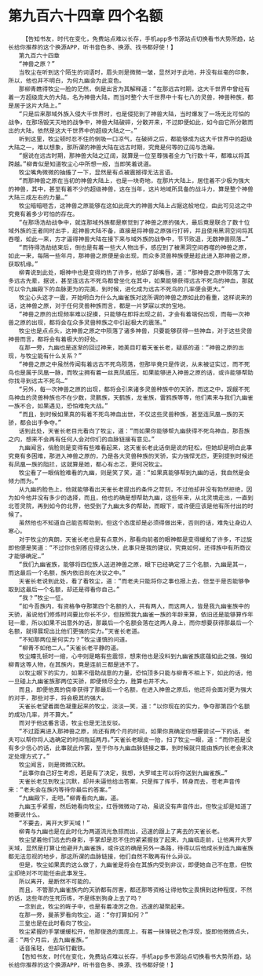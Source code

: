 # 第九百六十四章 四个名额
        【告知书友，时代在变化，免费站点难以长存，手机app多书源站点切换看书大势所趋，站长给你推荐的这个换源APP，听书音色多、换源、找书都好使！】
       第九百六十四章
       “神兽之原？”
       当牧尘在听到这个陌生的词语时，眉头则是微微一皱，显然对于此地，并没有丝毫的印象，所以，他也并不明白，为何九幽会为此变色。
       那柳青瞧得牧尘一脸的茫然，倒是出言为其解释道：“在那远古时期，这大千世界中曾经有着一方超级庞大的大陆，名为神兽大陆，而当时整个大千世界中十有七八的灵兽，神兽种族，都是居于这片大陆上。”
       “只是后来那域外族入侵大千世界时，也是侵犯到了神兽大陆，当时爆发了一场无比可怕的战争，在那场毁天灭地的战争中，神兽大陆破碎，分散开来，不过即便如此，如今由它所分散而出的大陆，依然是这大千世界中的超级大陆之一。”
       听到这里，牧尘顿时忍不住的倒吸一口凉气，在破碎之后，都能够成为这大千世界中的超级大陆之一，难以想象，那所谓的神兽大陆在远古时期，究竟是何等的辽阔与浩瀚。
       “据说在远古时期，那神兽大陆之辽阔，就算是一位至尊强者全力飞行数十年，都难以将其跨越。”柳青似是知道牧尘心中所想一般，当即笑着说道。
       牧尘嘴角微微的抽搐了一下，显然是有点被震撼得无法言语。
       “而那神兽之原在当初的神兽大陆上，也是一块奇地，在那片大陆上，居住着不少极为强大的神兽，其中，甚至有着不少的超级神兽，这在当年，这片地域所具备的战斗力，算是整个神兽大陆三成左右的力量…”
       牧尘暗暗咂舌，这神兽之原能够在这如此庞大的神兽大陆上占据这般地位，由此可见这之中究竟有着多少可怕的存在。
       “在那场浩劫战争中，就连那域外族都是察觉到了神兽之原的强大，最后竟是联合了数十位域外族的王者同时出手，趁神兽大陆不备，直接是将神兽之原强行打碎，并且使用黑洞空间将其吞噬，如此一来，方才逼得神兽大陆在接下来与域外族的战争中，节节败退，无数神兽陨落…”
       “而待得浩劫结束后，倒也是有着一些大人物出手，感应到了被黑洞空间吞噬的神兽之原，如此一来，每隔一些年月，那神兽之原便是会出现，而众多灵兽种族便是趁此进入那神兽之原，获取机缘。”
       柳青说到此处，眼神中也是变得灼热了许多，他舔了舔嘴唇，道：“那神兽之原中陨落了太多远古先辈，据说，甚至连远古不死鸟都曾坐化在其中，如果能够获得远古不死鸟的神血，那就可以令九幽殿下的血脉更为的完美，到时候，进化成为远古不死鸟的几率便会更大。”
       牧尘心头这才一震，开始明白为什么九幽雀族对这所谓的神兽之原如此的看重，这样说来的话，这神兽之原，对于任何灵兽种族而言，都是一片梦寐以求的宝地。
       “神兽之原的出现频率难以捉摸，只能够在即将出现之前，才会有着端倪出现，而每一次神兽之原的出现，都将会在众多灵兽种族之中引起极大的震荡。”
       牧尘也是点点头，这神兽之原之中陨落了诸多神兽，只要能够获得一些神血，对于这些灵兽神兽而言，都将会有着极大的好处。
       在那一旁，九幽也是逐渐的回过神来，她美目盯着天雀长老，疑惑的道：“神兽之原的出现，与牧尘能有什么关系？”
       “神兽之原之中虽然传闻有着远古不死鸟陨落，但那毕竟只是传说，从未被证实过，而不死鸟也是属于凤凰一脉，而牧尘拥有着一丝真凤威压，如果能够进入神兽之原的话，或许能够帮助你找寻到远古不死鸟…”
       “另外，每一次神兽之原的出现，都将会引来诸多灵兽种族中的天骄，而这之中，觊觎不死鸟神血的灵兽种族也不在少数，灵鹏族，天鹤族，龙雀族，雷鸦族等等，他们素来与我们九幽雀一族不合，如果遇见，恐怕难免大战。”
       “而且，到时候如果真的有着不死鸟神血出世，不仅这些灵兽种族，甚至连凤凰一族的天骄，都会出手争夺。”
       话到此处，天雀长老目光看向了牧尘，道：“而如果你能够帮九幽获得不死鸟神血，那吾族之内，想来不会再有任何人会对你们的血脉链接有意见。”
       九幽闻言，俏脸则是变得有些难看起来，这天雀长老此话倒是说的轻松，但她却是明白此事究竟有多困难，那进入神兽之原的，乃是各大灵兽种族的天骄，实力强悍无匹，更别提到时候还有凤凰一族的阻拦，这就算是她，都心有忐忑，更何况牧尘。
       牧尘看了一眼俏脸难看的九幽，则是笑了笑，道：“如果真能够帮到九幽的话，我自然是会倾力而为。”
       从九幽的脸色上，他就能够看出天雀长老提出的条件之苛刻，不过他却并没有勃然拒绝，因为如今他并没有多少的选择，而且，他也的确是想帮助九幽，这些年来，从北灵境走出，一直到北苍灵院，再到如今的北界，他受到了九幽太多的帮助，而眼下，或许便应该是他有所付出的时候了。
       虽然他也不知道自己能否帮助到，但这个态度却是必须得做出来，否则的话，难免让身边人寒心。
       对于牧尘的爽朗，天雀长老也是有点意外，那看向前者的眼神都是变得缓和了许多，不过旋即他便是笑道：“不过你也别答应得这么快，此事只是我的建议，究竟如何，还得族中有所商议才能够确定…”
       “我们九幽雀族，能够将四位族人送进神兽之原，眼下已经确定了三个名额，九幽是其一，而这最后一个名额，族内依旧尚在决议之中。”
       天雀长老说到此处，看了看牧尘，道：“而老夫只能将你之事也报上去，但至于是否能够争取到这最后一个名额，却还是得看你自己。”
       “我？”牧尘一怔。
       “如今吾族内，有资格争夺那第四个名额的人，共有两人，而这两人，皆是我九幽雀族中的天骄，虽说他们修炼时间要比你长不少，但按照我九幽雀一族的年龄来算，依旧还是能够算作年轻一辈，所以如果不出意外的话，那最后一个名额会落在这两人身上，而你想要获得那最后一个名额，就得展现出比他们更强的实力。”天雀长老道。
       “不知那两位是何实力？”牧尘谨慎的问道。
       “柳青不如他二人。”天雀长老平静的道。
       牧尘瞳孔顿时一缩，心中则是略有些震惊，想来他也是没料到九幽雀族底蕴如此之强，强如柳青这等人物，在其族内，竟是连前三都是进不了。
       以牧尘眼下的实力，如果不借助战意的力量，恐怕顶多只能与柳青不相上下，如此的话，他一旦碰上九幽雀族那两位天骄，即便倾尽全力，胜算也并不大。
       而且，即便他真的侥幸获得了那最后一个名额，在进入神兽之原后，他还将会面对更为强大的对手，那些对手，将会极其的强大。
       天雀长老望着面色凝重起来的牧尘，淡淡一笑，道：“以你现在的实力，争夺那第四个名额的成功几率，并不算大。”
       而对于他这番言语，牧尘也是无法反驳。
       “不过距离进入那神兽之原，尚还有两个月的时间，如果你真确定你想要尝试一下的话，老夫可以帮你将人选确定的时间拖延两月。”天雀长老眼皮一抬，扫了牧尘一眼，道：“而你若是没有多少信心的话，此事就此作罢，至于你与九幽血脉链接之事，到时候就只能由族内长老会来决定处理方式了。”
       牧尘闻言，则是微微沉默。
       “此事你自己好生考虑，若是有了决定，我想，大罗域主可以将你送到九幽雀族…”
       天雀长老见到牧尘沉默，却并未逼他给出答案，只是挥了挥手，转身而去，苍老声音传来：“老夫会在族内等待你最后的答案。”
       “九幽殿下，走吧。”柳青看向九幽，道。
       九幽玉手紧握，然后她看向牧尘，红唇微微动了动，虽说没有声音传出，但牧尘却是知道了她要说什么。
       “不要去，离开大罗天域！”
       柳青与九幽也是在此时化为两道流光急掠而出，迅速的跟上了离去的天雀长老。
       牧尘望着他们远去的身影，手掌却是忍不住的紧紧握拢了起来，九幽临走前，让他离开大罗天域，显然是打算让他避开九幽雀族，或许这的确是另外一条路，待得以后他成长到连九幽雀族都无法忽视的地步，那这所谓的血脉链接，他们自然不敢再有什么异议。
       但是，牧尘如果真的这么做了，九幽雀是将会在其族内受到非议，即便她自己不在意，但牧尘却绝对不可能任由此事发生。
       所以离开，是断然不可能的。
       而且，不管那九幽雀族内的天骄都有厉害，都还那等资格让得他牧尘畏惧到这种程度，不然的话，这些年的生死历练，不是练到狗身上去了吗？
       一念到此，牧尘的眸子中，也是有着凌厉之色，迅速的凝聚起来。
       在那一旁，曼荼罗看向牧尘，道：“你打算如何？”
       三皇也是在此时看向了牧尘。
       牧尘紧握的手掌缓缓松开，他那俊逸的面庞上，有着一抹锋锐之色浮现，旋即他微微点头，道：“两个月后，去九幽雀族。”
       话音虽轻，但却斩钉截铁。
       【告知书友，时代在变化，免费站点难以长存，手机app多书源站点切换看书大势所趋，站长给你推荐的这个换源APP，听书音色多、换源、找书都好使！】